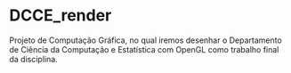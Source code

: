 # DCCE_render
Projeto de Computação Gráfica, no qual iremos desenhar o Departamento de Ciência da Computação e Estatística com OpenGL como trabalho final da disciplina.
